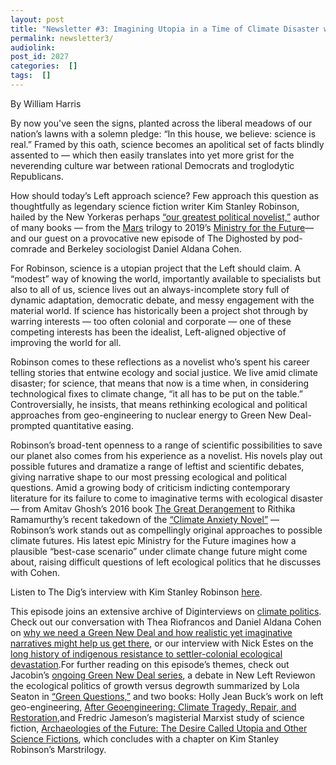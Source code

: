 ```yaml
---
layout: post
title: "Newsletter #3: Imagining Utopia in a Time of Climate Disaster with Kim Stanley Robinson"
permalink: newsletter3/
audiolink: 
post_id: 2027
categories:  []
tags:  []
---
```





By William Harris

By now you've seen the signs, planted across the liberal meadows of our nation’s lawns with a solemn pledge: “In this house, we believe: science is real.” Framed by this oath, science becomes an apolitical set of facts blindly assented to — which then easily translates into yet more grist for the neverending culture war between rational Democrats and troglodytic Republicans.


How should today’s Left approach science? Few approach this question as thoughtfully as legendary science fiction writer Kim Stanley Robinson, hailed by the 
New Yorkeras perhaps 
[“our greatest political novelist,”](https://www.newyorker.com/books/page-turner/our-greatest-political-novelist) author of many books — from the 
[Mars](https://www.penguinrandomhouse.com/series/ZMS/mars-trilogy) trilogy to 2019’s 
[Ministry for the Future](https://www.hachettebookgroup.com/titles/kim-stanley-robinson/the-ministry-for-the-future/9780316300162/)—and our guest on a provocative new episode of 
The Dighosted by pod-comrade and Berkeley sociologist Daniel Aldana Cohen.


For Robinson, science is a utopian project that the Left should claim. A “modest” way of knowing the world, importantly available to specialists but also to all of us, science lives out an always-incomplete story full of dynamic adaptation, democratic debate, and messy engagement with the material world. If science has historically been a project shot through by warring interests — too often colonial and corporate — one of these competing interests has been the idealist, Left-aligned objective of improving the world for all.


Robinson comes to these reflections as a novelist who’s spent his career telling stories that entwine ecology and social justice. We live amid climate disaster; for science, that means that now is a time when, in considering technological fixes to climate change, “it all has to be put on the table.” Controversially, he insists, that means rethinking ecological and political approaches from geo-engineering to nuclear energy to Green New Deal-prompted quantitative easing.


Robinson’s broad-tent openness to a range of scientific possibilities to save our planet also comes from his experience as a novelist. His novels play out possible futures and dramatize a range of leftist and scientific debates, giving narrative shape to our most pressing ecological and political questions. Amid a growing body of criticism indicting contemporary literature for its failure to come to imaginative terms with ecological disaster — from Amitav Ghosh’s 2016 book 
[The Great Derangement](https://press.uchicago.edu/ucp/books/book/chicago/G/bo22265507.html) to Rithika Ramamurthy’s recent takedown of the 
[“Climate Anxiety Novel”](https://www.thedriftmag.com/climate-anxiety/) — Robinson’s work stands out as compellingly original approaches to possible climate futures. His latest epic 
Ministry for the Future imagines how a plausible “best-case scenario” under climate change future might come about, raising difficult questions of left ecological politics that he discusses with Cohen.

Listen to 
The Dig’s interview with Kim Stanley Robinson
[here](https://www.thedigradio.com/podcast/near-futures-with-kim-stanley-robinson).

This episode joins an extensive archive of 
Diginterviews on 
[climate politics](https://www.thedigradio.com/category/environment). Check out our conversation with Thea Riofrancos and Daniel Aldana Cohen on 
[why we need a Green New Deal and how realistic yet imaginative narratives might help us get there](https://www.thedigradio.com/podcast/planet-to-win-with-thea-riofrancos-and-daniel-aldana-cohen), or our interview with Nick Estes on the 
[long history of indigenous resistance to settler-colonial ecological devastation](https://www.thedigradio.com/podcast/our-history-is-the-future-with-nick-estes/).For further reading on this episode’s themes, check out 
Jacobin’s 
[ongoing Green New Deal series](https://jacobinmag.com/series/green-new-deal), a debate in 
New Left Reviewon the ecological politics of growth versus degrowth summarized by Lola Seaton in 
[“Green Questions,”](https://newleftreview.org/issues/ii115/articles/lola-seaton-green-questions) and two books: Holly Jean Buck’s work on left geo-engineering, 
[After Geoengineering: Climate Tragedy, Repair, and Restoration](https://www.versobooks.com/books/3091-after-geoengineering),and Fredric Jameson’s magisterial Marxist study of science fiction, 
[Archaeologies of the Future: The Desire Called Utopia and Other Science Fictions](https://www.versobooks.com/books/243-archaeologies-of-the-future), which concludes with a chapter on Kim Stanley Robinson’s 
Marstrilogy.
